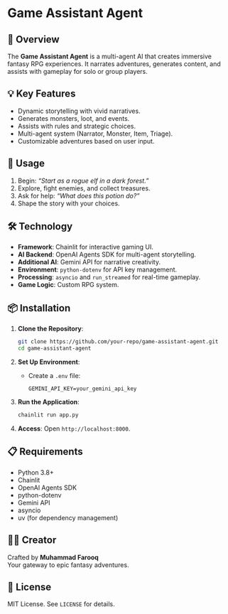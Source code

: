 # Game Assistant Agent

## 🎯 Overview

The **Game Assistant Agent** is a multi-agent AI that creates immersive fantasy RPG experiences. It narrates adventures, generates content, and assists with gameplay for solo or group players.

## 💡 Key Features

- Dynamic storytelling with vivid narratives.
- Generates monsters, loot, and events.
- Assists with rules and strategic choices.
- Multi-agent system (Narrator, Monster, Item, Triage).
- Customizable adventures based on user input.

## 🚀 Usage

1. Begin: *“Start as a rogue elf in a dark forest.”*
2. Explore, fight enemies, and collect treasures.
3. Ask for help: *“What does this potion do?”*
4. Shape the story with your choices.

## 🛠️ Technology

- **Framework**: Chainlit for interactive gaming UI.
- **AI Backend**: OpenAI Agents SDK for multi-agent storytelling.
- **Additional AI**: Gemini API for narrative creativity.
- **Environment**: `python-dotenv` for API key management.
- **Processing**: `asyncio` and `run_streamed` for real-time gameplay.
- **Game Logic**: Custom RPG system.

## 📦 Installation

1. **Clone the Repository**:

   ```bash
   git clone https://github.com/your-repo/game-assistant-agent.git
   cd game-assistant-agent
   ```

2. **Set Up Environment**:

   - Create a `.env` file:

     ```
     GEMINI_API_KEY=your_gemini_api_key
     ```

3. **Run the Application**:

   ```bash
   chainlit run app.py
   ```

4. **Access**: Open `http://localhost:8000`.

## 📋 Requirements

- Python 3.8+
- Chainlit
- OpenAI Agents SDK
- python-dotenv
- Gemini API
- asyncio
- uv (for dependency management)

## 🧑‍💻 Creator

Crafted by **Muhammad Farooq**\
Your gateway to epic fantasy adventures.

## 📜 License

MIT License. See `LICENSE` for details.
